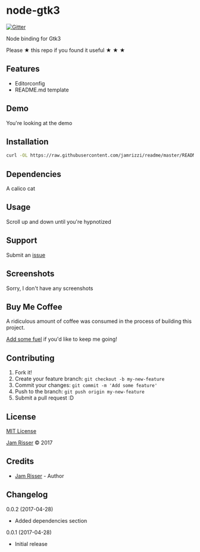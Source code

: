 # node-gtk3

[![Gitter](https://img.shields.io/gitter/room/react-gtk/lobby.svg?style=flat-square)](https://gitter.im/react-gtk)

Node binding for Gtk3

Please &#9733; this repo if you found it useful &#9733; &#9733; &#9733;


## Features

* Editorconfig
* README.md template


## Demo

You're looking at the demo


## Installation

```sh
curl -OL https://raw.githubusercontent.com/jamrizzi/readme/master/README.md
```


## Dependencies

A calico cat


## Usage

Scroll up and down until you're hypnotized


## Support

Submit an [issue](https://github.com/jamrizzi/readme/issues/new)


## Screenshots

Sorry, I don't have any screenshots


## Buy Me Coffee

A ridiculous amount of coffee was consumed in the process of building this project.

[Add some fuel](https://jamrizzi.com/#!/buy-me-coffee) if you'd like to keep me going!


## Contributing

1. Fork it!
2. Create your feature branch: `git checkout -b my-new-feature`
3. Commit your changes: `git commit -m 'Add some feature'`
4. Push to the branch: `git push origin my-new-feature`
5. Submit a pull request :D


## License

[MIT License](https://github.com/jamrizzi/readme/blob/master/LICENSE)

[Jam Risser](https://jamrizzi.com) &copy; 2017


## Credits

* [Jam Risser](https://jamrizzi.com) - Author


## Changelog

0.0.2 (2017-04-28)
* Added dependencies section

0.0.1 (2017-04-28)
* Initial release
